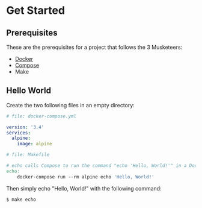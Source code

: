 # Get Started

## Prerequisites

These are the prerequisites for a project that follows the 3 Musketeers:

- [Docker][linkDocker]
- [Compose][linkCompose]
- Make

## Hello World

Create the two following files in an empty directory:

```yaml
# file: docker-compose.yml

version: '3.4'
services:
  alpine:
    image: alpine
```

```makefile
# file: Makefile

# echo calls Compose to run the command "echo 'Hello, World!'" in a Docker container
echo:
	docker-compose run --rm alpine echo 'Hello, World!'
```

Then simply echo "Hello, World!" with the following command:

```bash
$ make echo
```

[linkDocker]: https://docs.docker.com/engine/installation/
[linkCompose]: https://docs.docker.com/compose/install/